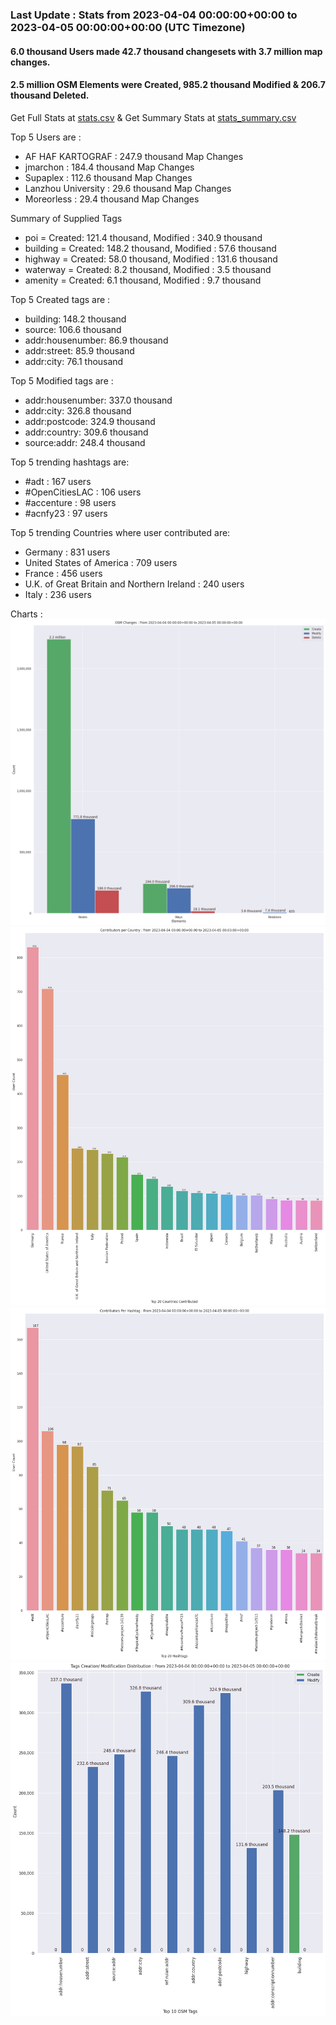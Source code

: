 ### Last Update : Stats from 2023-04-04 00:00:00+00:00 to 2023-04-05 00:00:00+00:00 (UTC Timezone)

#### 6.0 thousand Users made 42.7 thousand changesets with 3.7 million map changes.
#### 2.5 million OSM Elements were Created, 985.2 thousand Modified & 206.7 thousand Deleted.
Get Full Stats at [stats.csv](/stats/Global/Daily/stats.csv)
 & Get Summary Stats at [stats_summary.csv](/stats/Global/Daily/stats_summary.csv)

Top 5 Users are : 
- AF HAF KARTOGRAF : 247.9 thousand Map Changes
- jmarchon : 184.4 thousand Map Changes
- Supaplex : 112.6 thousand Map Changes
- Lanzhou University : 29.6 thousand Map Changes
- Moreorless : 29.4 thousand Map Changes

Summary of Supplied Tags
- poi = Created: 121.4 thousand, Modified : 340.9 thousand
- building = Created: 148.2 thousand, Modified : 57.6 thousand
- highway = Created: 58.0 thousand, Modified : 131.6 thousand
- waterway = Created: 8.2 thousand, Modified : 3.5 thousand
- amenity = Created: 6.1 thousand, Modified : 9.7 thousand


Top 5 Created tags are :
- building: 148.2 thousand
- source: 106.6 thousand
- addr:housenumber: 86.9 thousand
- addr:street: 85.9 thousand
- addr:city: 76.1 thousand


Top 5 Modified tags are :
- addr:housenumber: 337.0 thousand
- addr:city: 326.8 thousand
- addr:postcode: 324.9 thousand
- addr:country: 309.6 thousand
- source:addr: 248.4 thousand


Top 5 trending hashtags are:
- #adt : 167 users
- #OpenCitiesLAC : 106 users
- #accenture : 98 users
- #acnfy23 : 97 users


Top 5 trending Countries where user contributed are:
- Germany : 831 users
- United States of America : 709 users
- France : 456 users
- U.K. of Great Britain and Northern Ireland : 240 users
- Italy : 236 users


 Charts : 
![Alt text](./stats_osm_changes.png) 
![Alt text](./stats_users_per_country.png) 
![Alt text](./stats_users_per_hashtag.png) 
![Alt text](./stats_tags.png) 
